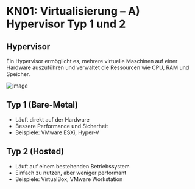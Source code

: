 # KN01: Virtualisierung – A) Hypervisor Typ 1 und 2

## Hypervisor
Ein Hypervisor ermöglicht es, mehrere virtuelle Maschinen auf einer Hardware auszuführen und verwaltet die Ressourcen wie CPU, RAM und Speicher.

![image](https://docs.aws.amazon.com/images/whitepapers/latest/security-design-of-aws-nitro-system/images/virtualization-architecture.png)

## Typ 1 (Bare-Metal)
- Läuft direkt auf der Hardware  
- Bessere Performance und Sicherheit  
- Beispiele: VMware ESXi, Hyper-V  

## Typ 2 (Hosted)
- Läuft auf einem bestehenden Betriebssystem  
- Einfach zu nutzen, aber weniger performant  
- Beispiele: VirtualBox, VMware Workstation


